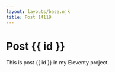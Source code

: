 ```yaml
---
layout: layouts/base.njk
title: Post 14119
---
```


# Post {{ id }}

This is post {{ id }} in my Eleventy project.
